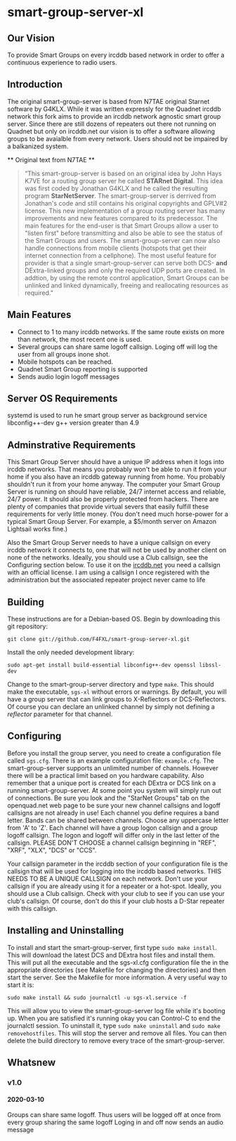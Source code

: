 smart-group-server-xl
==================

## Our Vision
To provide Smart Groups on every ircddb based network in order to offer a continuous experience to radio users.

## Introduction

The original smart-group-server is based from N7TAE original Starnet software by G4KLX. While it was written expressly for the Quadnet ircddb network this fork aims to provide an ircddb network agnostic smart group server. Since there are still dozens of repeaters out there not running on Quadnet but only on ircddb.net our vision is to offer a software allowing groups to be avaialble from every network. Users should not be impaired by a balkanized system.

** Original text from N7TAE **
>“This smart-group-server is based on an original idea by John Hays K7VE for a routing group server he called **STARnet Digital**. This idea was first coded by Jonathan G4KLX and he called the resulting program **StarNetServer**. The smart-group-server is derrived from Jonathan's code and still contains his original copyrights and GPLV#2 license. This new implementation of a group routing server has many improvements and new features compared to its predecessor. The main features for the end-user is that Smart Groups allow a user to "listen first" before transmitting and also be able to see the status of the Smart Groups and users. The smart-group-server can now also handle connections from mobile clients (hotspots that get their internet connection from a cellphone). The most useful feature for provider is that a single smart-group-server can serve both DCS- **and** DExtra-linked groups and only the required UDP ports are created. In addtion, by using the remote control application, Smart Groups can be unlinked and linked dynamically, freeing and reallocating resources as required."

## Main Features
* Connect to 1 to many ircddb networks. If the same route exists on more than network, the most recent one is used.
* Several groups can share same logoff callsign. Loging off will log the user from all groups inone shot.
* Mobile hotspots can be reached.
* Quadnet Smart Group reporting is supported
* Sends audio login logoff messages

## Server OS Requirements

systemd is used to run he smart group server as background service
libconfig++-dev
g++ version greater than 4.9

## Adminstrative Requirements

This Smart Group Server should have a unique IP address when it logs into ircddb networks. That means you probably won't be able to run it from your home if you also have an ircddb gateway running from home. You probably shouldn't run it from your home anyway. The computer your Smart Group Server is running on should have reliable, 24/7 internet access and reliable, 24/7 power. It should also be properly protected from hackers. There are plenty of companies that provide virtual severs that easily fulfill these requirements for verly little money. (You don't need much horse-power for a typical Smart Group Server. For example, a $5/month server on Amazon Lightsail works fine.)

Also the Smart Group Server needs to have a unique callsign on every ircddb network it connects to, one that will not be used by another client on none of the networks. Ideally, you should use a Club callsign, see the Configuring section below.
To use it on the [ircddb.net](http://ircddb.net) you need a callsign with an official license. I am using a callsign I once registered with the administration but the associated repeater project never came to life

## Building

These instructions are for a Debian-based OS. Begin by downloading this git repository:
```
git clone git://github.com/F4FXL/smart-group-server-xl.git
```
Install the only needed development library:
```
sudo apt-get install build-essential libconfig++-dev openssl libssl-dev
```
Change to the smart-group-server directory and type `make`. This should make the executable, `sgs-xl` without errors or warnings. By default, you will have a group server that can link groups to X-Reflectors or DCS-Reflectors. Of course you can declare an unlinked channel by simply not defining a *reflector* parameter for that channel.

## Configuring

Before you install the group server, you need to create a configuration file called `sgs.cfg`. There is an example configuration file: `example.cfg`. The smart-group-server supports an unlimited number of channels. However there will be a practical limit based on you hardware capability. Also remember that a unique port is created for each DExtra or DCS link on a running smart-group-server. At some point you system will simply run out of connections. Be sure you look and the "StarNet Groups" tab on the openquad.net web page to be sure your new channel callsigns and logoff callsigns are not already in use! Each channel you define requires a band letter. Bands can be shared between channels. Choose any uppercase letter from 'A' to 'Z'. Each channel will have a group logon callsign and a group logoff callsign. The logon and logoff will differ only in the last letter of the callsign. PLEASE DON'T CHOOSE a channel callsign beginning in "REF", "XRF", "XLX", "DCS" or "CCS".

Your callsign parameter in the ircddb section of your configuration file is the callsign that will be used for logging into the ircddb based networks. THIS NEEDS TO BE A UNIQUE CALLSIGN on each network. Don't use your callsign if you are already using it for a repeater or a hot-spot. Ideally, you should use a Club callsign. Check with your club to see if you can use your club's callsign. Of course, don't do this if your club hosts a D-Star repeater with this callsign.

## Installing and Uninstalling

To install and start the smart-group-server, first type `sudo make install`. This will download the latest DCS and DExtra host files and install them. This will put all the executable and the sgs-xl.cfg configuration file the in the appropriate directories (see Makefile for changing the directories) and then start the server. See the Makefile for more information. A very useful way to start it is:
```
sudo make install && sudo journalctl -u sgs-xl.service -f
```
This will allow you to view the smart-group-server log file while it's booting up. When you are satisfied it's running okay you can Control-C to end the journalctl session. To uninstall it, type `sudo make uninstall` and `sudo make removehostfiles`. This will stop the server and remove all files. You can then delete the build directory to remove every trace of the smart-group-server.

## Whatsnew
### v1.0
#### 2020-03-10
Groups can share same logoff. Thus users will be logged off at once from every group sharing the same logoff
Loging in and off now sends an audio message
